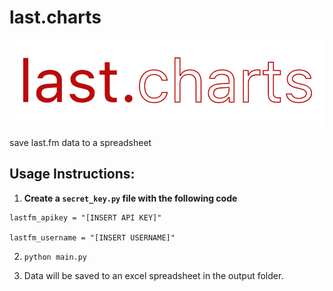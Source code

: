 
# last.charts

![logo](https://raw.githubusercontent.com/MatRanc/last.charts/master/resources/NEW_logo_2x.png)

save last.fm data to a spreadsheet

## Usage Instructions:

 1. **Create a `secret_key.py` file with the following code**  
 ```
 lastfm_apikey = "[INSERT API KEY]"

 lastfm_username = "[INSERT USERNAME]"
```   

 2. ```python main.py```

 3. Data will be saved to an excel spreadsheet in the output folder.
